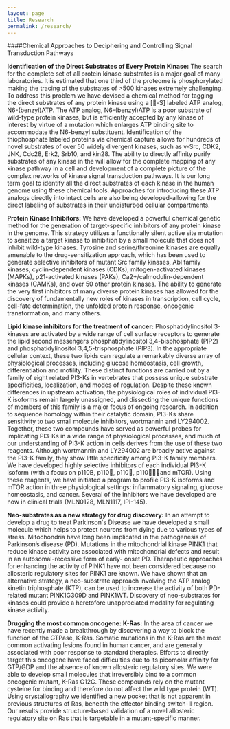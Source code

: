 ```yaml
---
layout: page
title: Research
permalink: /research/
---
```

####Chemical Approaches to Deciphering and Controlling Signal Transduction Pathways

**Identification of the Direct Substrates of Every Protein Kinase:**  The search for the complete set of all protein kinase substrates is a major goal of many laboratories.  It is estimated that one third of the proteome is phosphorylated making the tracing of the substrates of >500 kinases extremely challenging.  To address this problem we have devised a chemical method for tagging the direct substrates of any protein kinase using a [-S] labeled ATP analog, N6-(benzyl)ATP.  The ATP analog, N6-(benzyl)ATP is a poor substrate of wild-type protein kinases, but is efficiently accepted by any kinase of interest by virtue of a mutation which enlarges ATP binding site to accommodate the N6-benzyl substituent.  Identification of the thiophosphate labeled proteins via chemical capture allows for hundreds of novel substrates of over 50 widely divergent kinases, such as v-Src, CDK2, JNK, Cdc28, Erk2, Srb10, and kin28. The ability to directly affinity purify substrates of any kinase in the   will allow for the complete mapping of any kinase pathway in a cell and development of a complete picture of the complex networks of kinase signal transduction pathways.  It is our long term goal to identify all the direct substrates of each kinase in the human genome using these chemical tools.  Approaches for introducing these ATP analogs directly into intact cells are also being developed-allowing for the direct labeling of substrates in their undisturbed cellular compartments.

**Protein Kinase Inhibitors:**  We have developed a powerful chemical genetic method for the generation of target-specific inhibitors of any protein kinase in the genome.  This strategy utilizes a functionally silent active site mutation to sensitize a target kinase to inhibition by a small molecule that does not inhibit wild-type kinases.  Tyrosine and serine/threonine kinases are equally amenable to the drug-sensitization approach, which has been used to generate selective inhibitors of mutant Src family kinases, Abl family kinases, cyclin-dependent kinases (CDKs), mitogen-activated kinases (MAPKs), p21-activated kinases (PAKs), Ca2+/calmodulin-dependent kinases (CAMKs), and over 50 other protein kinases.  The ability to generate the very first inhibitors of many diverse protein kinases has allowed for the discovery of fundamentally new roles of kinases in transcription, cell cycle, cell-fate determination, the unfolded protein response, oncogenic transformation, and many others.**Lipid kinase inhibitors for the treatment of cancer:**  Phosphatidylinositol 3-kinases are activated by a wide range of cell surface receptors to generate the lipid second messengers phosphatidylinositol 3,4-bisphosphate (PIP2) and phosphatidylinositol 3,4,5-trisphosphate (PIP3).  In the appropriate cellular context, these two lipids can regulate a remarkably diverse array of physiological processes, including glucose homeostasis, cell growth, differentiation and motility.  These distinct functions are carried out by a family of eight related PI3-Ks in vertebrates that possess unique substrate specificities, localization, and modes of regulation.  Despite these known differences in upstream activation, the physiological roles of individual PI3-K isoforms remain largely unassigned, and dissecting the unique functions of members of this family is a major focus of ongoing research.  In addition to sequence homology within their catalytic domain, PI3-Ks share sensitivity to two small molecule inhibitors, wortmannin and LY294002.  Together, these two compounds have served as powerful probes for implicating PI3-Ks in a wide range of physiological processes, and much of our understanding of PI3-K action in cells derives from the use of these two reagents. Although wortmannin and LY294002 are broadly active against the PI3-K family, they show little specificity among PI3-K family members.   We have developed highly selective inhibitors of each individual PI3-K isoform (with a focus on p110&Beta;, p110, p110, p110and mTOR). Using these reagents, we have initiated a program to profile PI3-K isoforms and mTOR action in three physiological settings:  inflammatory signaling, glucose homeostasis, and cancer.  Several of the inhibitors we have developed are now in clinical trials (MLN0128, MLN1117, IPI-145).
**Neo-substrates as a new strategy for drug discovery:**  In an attempt to develop a drug to treat Parkinson's Disease we have developed a small molecule which helps to protect neurons from dying due to various types of stress. Mitochondria have long been implicated in the pathogenesis of Parkinson’s disease (PD). Mutations in the mitochondrial kinase PINK1 that reduce kinase activity are associated with mitochondrial defects and result in an autosomal-recessive form of early- onset PD. Therapeutic approaches for enhancing the activity of PINK1 have not been considered because no allosteric regulatory sites for PINK1 are known. We have shown that an alternative strategy, a neo-substrate approach involving the ATP analog kinetin triphosphate (KTP), can be used to increase the activity of both PD-related mutant PINK1G309D and PINK1WT.  Discovery of neo-substrates for kinases could provide a heretofore unappreciated modality for regulating kinase activity.**Drugging the most common oncogene:  K-Ras:**  In the area of cancer we have recently made a breakthrough by discovering a way to block the function of the GTPase, K-Ras.  Somatic mutations in the K-Ras are the most common activating lesions found in human cancer, and are generally associated with poor response to standard therapies. Efforts to directly target this oncogene have faced difficulties due to its picomolar affinity for GTP/GDP and the absence of known allosteric regulatory sites. We were able to develop small molecules that irreversibly bind to a common oncogenic mutant, K-Ras G12C. These compounds rely on the mutant cysteine for binding and therefore do not affect the wild type protein (WT). Using crystallography we identified a new pocket that is not apparent in previous structures of Ras, beneath the effector binding switch-II region. Our results provide structure-based validation of a novel allosteric regulatory site on Ras that is targetable in a mutant-specific manner.